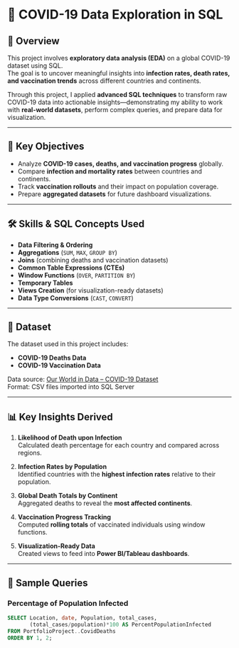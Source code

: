 # 🦠 COVID-19 Data Exploration in SQL

## 📌 Overview
This project involves **exploratory data analysis (EDA)** on a global COVID-19 dataset using SQL.  
The goal is to uncover meaningful insights into **infection rates, death rates, and vaccination trends** across different countries and continents.

Through this project, I applied **advanced SQL techniques** to transform raw COVID-19 data into actionable insights—demonstrating my ability to work with **real-world datasets**, perform complex queries, and prepare data for visualization.

---

## 🎯 Key Objectives
- Analyze **COVID-19 cases, deaths, and vaccination progress** globally.
- Compare **infection and mortality rates** between countries and continents.
- Track **vaccination rollouts** and their impact on population coverage.
- Prepare **aggregated datasets** for future dashboard visualizations.

---

## 🛠 Skills & SQL Concepts Used
- **Data Filtering & Ordering**
- **Aggregations** (`SUM`, `MAX`, `GROUP BY`)
- **Joins** (combining deaths and vaccination datasets)
- **Common Table Expressions (CTEs)**
- **Window Functions** (`OVER`, `PARTITION BY`)
- **Temporary Tables**
- **Views Creation** (for visualization-ready datasets)
- **Data Type Conversions** (`CAST`, `CONVERT`)

---

## 📂 Dataset
The dataset used in this project includes:
- **COVID-19 Deaths Data**
- **COVID-19 Vaccination Data**

Data source: [Our World in Data – COVID-19 Dataset](https://ourworldindata.org/covid-deaths)  
Format: CSV files imported into SQL Server

---

## 📊 Key Insights Derived
1. **Likelihood of Death upon Infection**  
   Calculated death percentage for each country and compared across regions.
   
2. **Infection Rates by Population**  
   Identified countries with the **highest infection rates** relative to their population.
   
3. **Global Death Totals by Continent**  
   Aggregated deaths to reveal the **most affected continents**.
   
4. **Vaccination Progress Tracking**  
   Computed **rolling totals** of vaccinated individuals using window functions.
   
5. **Visualization-Ready Data**  
   Created views to feed into **Power BI/Tableau dashboards**.

---

## 🧮 Sample Queries
### Percentage of Population Infected
```sql
SELECT Location, date, Population, total_cases,
       (total_cases/population)*100 AS PercentPopulationInfected
FROM PortfolioProject..CovidDeaths
ORDER BY 1, 2;

